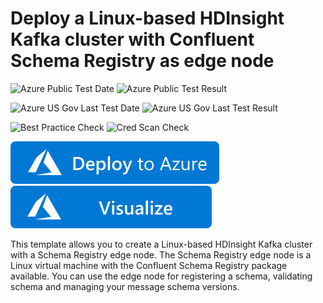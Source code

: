 # Deploy a Linux-based HDInsight Kafka cluster with Confluent Schema Registry as edge node

![Azure Public Test Date](https://azurequickstartsservice.blob.core.windows.net/badges/101-hdinsight-kafka-with-edge-schema-registry/PublicLastTestDate.svg)
![Azure Public Test Result](https://azurequickstartsservice.blob.core.windows.net/badges/101-hdinsight-kafka-with-edge-schema-registry/PublicDeployment.svg)

![Azure US Gov Last Test Date](https://azurequickstartsservice.blob.core.windows.net/badges/101-hdinsight-kafka-with-edge-schema-registry/FairfaxLastTestDate.svg)
![Azure US Gov Last Test Result](https://azurequickstartsservice.blob.core.windows.net/badges/101-hdinsight-kafka-with-edge-schema-registry/FairfaxDeployment.svg)

![Best Practice Check](https://azurequickstartsservice.blob.core.windows.net/badges/101-hdinsight-kafka-with-edge-schema-registry/BestPracticeResult.svg)
![Cred Scan Check](https://azurequickstartsservice.blob.core.windows.net/badges/101-hdinsight-kafka-with-edge-schema-registry/CredScanResult.svg)

[![Deploy To Azure](https://raw.githubusercontent.com/Azure/azure-quickstart-templates/master/1-CONTRIBUTION-GUIDE/images/deploytoazure.svg?sanitize=true)](https://portal.azure.com/#create/Microsoft.Template/uri/https%3A%2F%2Fraw.githubusercontent.com%2FAzure%2Fazure-quickstart-templates%2Fmaster%2F101-hdinsight-kafka-with-edge-schema-registry%2Fazuredeploy.json)  [![Visualize](https://raw.githubusercontent.com/Azure/azure-quickstart-templates/master/1-CONTRIBUTION-GUIDE/images/visualizebutton.svg?sanitize=true)](http://armviz.io/#/?load=https%3A%2F%2Fraw.githubusercontent.com%2FAzure%2Fazure-quickstart-templates%2Fmaster%2F101-hdinsight-kafka-with-edge-schema-registry%2Fazuredeploy.json)



This template allows you to create a Linux-based HDInsight Kafka cluster with a
Schema Registry edge node. The Schema Registry edge node is a Linux virtual
machine with the Confluent Schema Registry package available. You can use the
edge node for registering a schema, validating schema and managing your message
schema versions.


